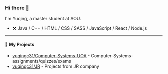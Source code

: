 ### Hi there 👋

<!--
**yuqingc31/yuqingc31** is a ✨ _special_ ✨ repository because its `README.md` (this file) appears on your GitHub profile.


-->

I'm Yuqing, a master student at AOU.

-   :hammer_and_pick: Java / C++ / HTML / CSS / SASS / JavaScript / React / Node.js

---

#### :rocket: My Projects

* [yuqingc31/Computer-Systems-UOA](https://github.com/yuqingc31/Computer-System.git) - Computer-Systems-assignments/quizzes/exams
* [yuqingc31/JR](https://github.com/yuqingc31/JRbusinessProjects.git) - Projects from JR company
